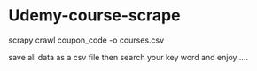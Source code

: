 # Udemy-course-scrape


scrapy crawl coupon_code -o courses.csv


save all data as a csv file then search your key word and enjoy ....
